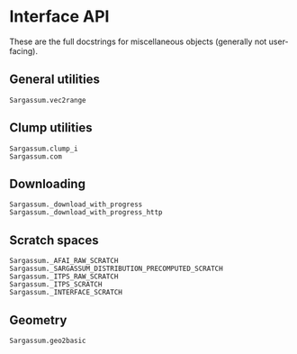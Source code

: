 # Interface API

These are the full docstrings for miscellaneous objects (generally not user-facing).

## General utilities
```@docs
Sargassum.vec2range
```

## Clump utilities
```@docs
Sargassum.clump_i
Sargassum.com
```

## Downloading
```@docs
Sargassum._download_with_progress
Sargassum._download_with_progress_http
```

## Scratch spaces 
```@docs
Sargassum._AFAI_RAW_SCRATCH
Sargassum._SARGASSUM_DISTRIBUTION_PRECOMPUTED_SCRATCH
Sargassum._ITPS_RAW_SCRATCH
Sargassum._ITPS_SCRATCH
Sargassum._INTERFACE_SCRATCH
``` 

## Geometry

```@docs
Sargassum.geo2basic
```
